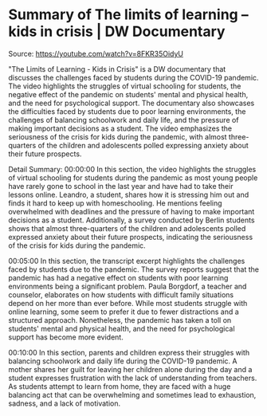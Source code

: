 # Summary of The limits of learning – kids in crisis | DW Documentary

Source: https://youtube.com/watch?v=8FKR35OidyU

"The Limits of Learning - Kids in Crisis" is a DW documentary that discusses the challenges faced by students during the COVID-19 pandemic. The video highlights the struggles of virtual schooling for students, the negative effect of the pandemic on students' mental and physical health, and the need for psychological support. The documentary also showcases the difficulties faced by students due to poor learning environments, the challenges of balancing schoolwork and daily life, and the pressure of making important decisions as a student. The video emphasizes the seriousness of the crisis for kids during the pandemic, with almost three-quarters of the children and adolescents polled expressing anxiety about their future prospects.

Detail Summary: 
00:00:00
In this section, the video highlights the struggles of virtual schooling for students during the pandemic as most young people have rarely gone to school in the last year and have had to take their lessons online. Leandro, a student, shares how it is stressing him out and finds it hard to keep up with homeschooling. He mentions feeling overwhelmed with deadlines and the pressure of having to make important decisions as a student. Additionally, a survey conducted by Berlin students shows that almost three-quarters of the children and adolescents polled expressed anxiety about their future prospects, indicating the seriousness of the crisis for kids during the pandemic.

00:05:00
In this section, the transcript excerpt highlights the challenges faced by students due to the pandemic. The survey reports suggest that the pandemic has had a negative effect on students with poor learning environments being a significant problem. Paula Borgdorf, a teacher and counselor, elaborates on how students with difficult family situations depend on her more than ever before. While most students struggle with online learning, some seem to prefer it due to fewer distractions and a structured approach. Nonetheless, the pandemic has taken a toll on students' mental and physical health, and the need for psychological support has become more evident.

00:10:00
In this section, parents and children express their struggles with balancing schoolwork and daily life during the COVID-19 pandemic. A mother shares her guilt for leaving her children alone during the day and a student expresses frustration with the lack of understanding from teachers. As students attempt to learn from home, they are faced with a huge balancing act that can be overwhelming and sometimes lead to exhaustion, sadness, and a lack of motivation.

